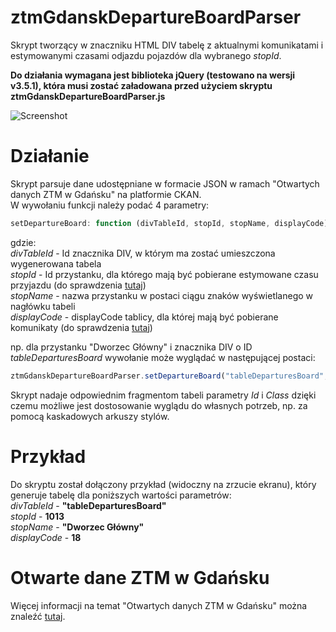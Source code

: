 # ztmGdanskDepartureBoardParser
Skrypt tworzący w znaczniku HTML DIV tabelę z aktualnymi komunikatami i estymowanymi czasami odjazdu pojazdów dla wybranego *stopId*.<br/>

**Do działania wymagana jest biblioteka jQuery (testowano na wersji v3.5.1), która musi zostać załadowana przed użyciem skryptu ztmGdanskDepartureBoardParser.js**
<br/>

![Screenshot](https://raw.githubusercontent.com/lnarolski/ztmGdanskDepartureBoardParser/main/screenshots/screenshot1.png)
<br/>

# Działanie
Skrypt parsuje dane udostępniane w formacie JSON w ramach "Otwartych danych ZTM w Gdańsku" na platformie CKAN.
<br/>
W wywołaniu funkcji należy podać 4 parametry:
```javascript
setDepartureBoard: function (divTableId, stopId, stopName, displayCode)
```
gdzie:<br/>
*divTableId* - Id znacznika DIV, w którym ma zostać umieszczona wygenerowana tabela<br/>
*stopId* - Id przystanku, dla którego mają być pobierane estymowane czasu przyjazdu (do sprawdzenia [tutaj](http://ckan.multimediagdansk.pl/dataset/tristar/resource/4c4025f0-01bf-41f7-a39f-d156d201b82b))<br/>
*stopName* - nazwa przystanku w postaci ciągu znaków wyświetlanego w nagłówku tabeli<br/>
*displayCode* - displayCode tablicy, dla której mają być pobierane komunikaty (do sprawdzenia [tutaj](https://ckan.multimediagdansk.pl/dataset/tristar/resource/ee910ad8-8ffa-4e24-8ef9-d5a335b07ccb))<br/>

np. dla przystanku "Dworzec Główny" i znacznika DIV o ID *tableDeparturesBoard* wywołanie może wyglądać w następującej postaci:
```javascript
ztmGdanskDepartureBoardParser.setDepartureBoard("tableDeparturesBoard", 1013, "Dworzec Główny", 18);
```

Skrypt nadaje odpowiednim fragmentom tabeli parametry *Id* i *Class* dzięki czemu możliwe jest dostosowanie wyglądu do własnych potrzeb, np. za pomocą kaskadowych arkuszy stylów.

# Przykład
Do skryptu został dołączony przykład (widoczny na zrzucie ekranu), który generuje tabelę dla poniższych wartości parametrów:<br/>
*divTableId* - **"tableDeparturesBoard"**<br/>
*stopId* - **1013**<br/>
*stopName* - **"Dworzec Główny"**<br/>
*displayCode* - **18**<br/>

# Otwarte dane ZTM w Gdańsku
Więcej informacji na temat "Otwartych danych ZTM w Gdańsku" można znaleźć [tutaj](https://ckan.multimediagdansk.pl/dataset/tristar).
